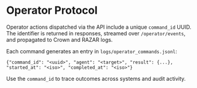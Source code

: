 # Operator Protocol

Operator actions dispatched via the API include a unique `command_id` UUID.
The identifier is returned in responses, streamed over `/operator/events`, and
propagated to Crown and RAZAR logs.

Each command generates an entry in `logs/operator_commands.jsonl`:

```
{"command_id": "<uuid>", "agent": "<target>", "result": {...}, "started_at": "<iso>", "completed_at": "<iso>"}
```

Use the `command_id` to trace outcomes across systems and audit activity.
